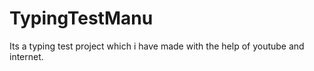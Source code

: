 # TypingTestManu
Its a typing test project which i have made with the help of youtube and internet.
